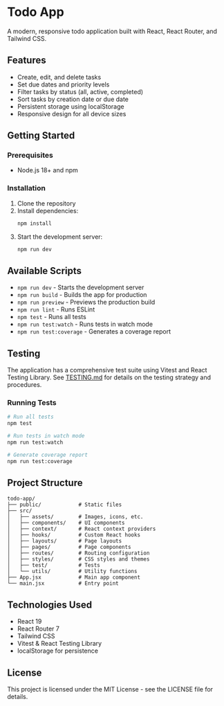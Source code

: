 # Todo App

A modern, responsive todo application built with React, React Router, and Tailwind CSS.

## Features

- Create, edit, and delete tasks
- Set due dates and priority levels
- Filter tasks by status (all, active, completed)
- Sort tasks by creation date or due date
- Persistent storage using localStorage
- Responsive design for all device sizes

## Getting Started

### Prerequisites

- Node.js 18+ and npm

### Installation

1. Clone the repository
2. Install dependencies:
   ```bash
   npm install
   ```
3. Start the development server:
   ```bash
   npm run dev
   ```

## Available Scripts

- `npm run dev` - Starts the development server
- `npm run build` - Builds the app for production
- `npm run preview` - Previews the production build
- `npm run lint` - Runs ESLint
- `npm test` - Runs all tests
- `npm run test:watch` - Runs tests in watch mode
- `npm run test:coverage` - Generates a coverage report

## Testing

The application has a comprehensive test suite using Vitest and React Testing Library. See [TESTING.md](./TESTING.md) for details on the testing strategy and procedures.

### Running Tests

```bash
# Run all tests
npm test

# Run tests in watch mode
npm run test:watch

# Generate coverage report
npm run test:coverage
```

## Project Structure

```
todo-app/
├── public/            # Static files
├── src/
│   ├── assets/        # Images, icons, etc.
│   ├── components/    # UI components
│   ├── context/       # React context providers
│   ├── hooks/         # Custom React hooks
│   ├── layouts/       # Page layouts
│   ├── pages/         # Page components
│   ├── routes/        # Routing configuration
│   ├── styles/        # CSS styles and themes
│   ├── test/          # Tests
│   └── utils/         # Utility functions
├── App.jsx            # Main app component
└── main.jsx           # Entry point
```

## Technologies Used

- React 19
- React Router 7
- Tailwind CSS
- Vitest & React Testing Library
- localStorage for persistence

## License

This project is licensed under the MIT License - see the LICENSE file for details.
